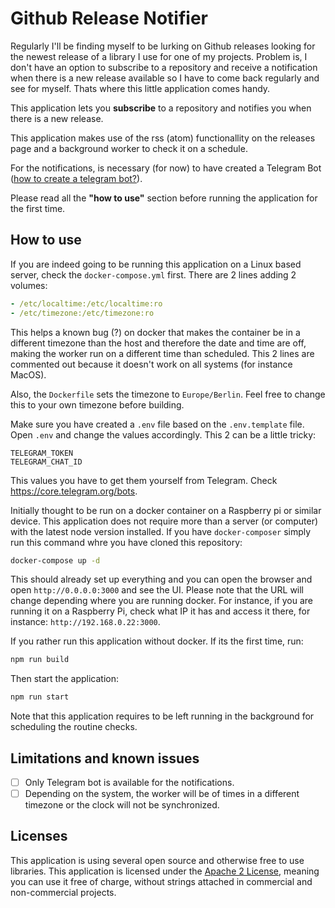 # Github Release Notifier

Regularly I'll be finding myself to be lurking on Github releases looking for the newest release of a library I use for one of my projects. Problem is, I don't have an option to subscribe to a repository and receive a notification when there is a new release available so I have to come back regularly and see for myself.
Thats where this little application comes handy.

This application lets you **subscribe** to a repository and notifies you when there is a new release.

This application makes use of the rss (atom) functionallity on the releases page and a background worker to check it on a schedule.

For the notifications, is necessary (for now) to have created a Telegram Bot ([how to create a telegram bot?](https://core.telegram.org/bots)).

Please read all the **"how to use"** section before running the application for the first time.

## How to use

If you are indeed going to be running this application on a Linux based server, check the `docker-compose.yml` first. There are 2 lines adding 2 volumes:

```yml
- /etc/localtime:/etc/localtime:ro
- /etc/timezone:/etc/timezone:ro
```

This helps a known bug (?) on docker that makes the container be in a different timezone than the host and therefore the date and time are off, making the worker run on a different time than scheduled.
This 2 lines are commented out because it doesn't work on all systems (for instance MacOS).

Also, the `Dockerfile` sets the timezone to `Europe/Berlin`. Feel free to change this to your own timezone before building.

Make sure you have created a `.env` file based on the `.env.template` file.
Open `.env` and change the values accordingly.
This 2 can be a little tricky:

```
TELEGRAM_TOKEN
TELEGRAM_CHAT_ID
```

This values you have to get them yourself from Telegram. Check https://core.telegram.org/bots.

Initially thought to be run on a docker container on a Raspberry pi or similar device.
This application does not require more than a server (or computer) with the latest node version installed.
If you have `docker-composer` simply run this command whre you have cloned this repository:

```bash
docker-compose up -d
```

This should already set up everything and you can open the browser and open `http://0.0.0.0:3000` and see the UI.
Please note that the URL will change depending where you are running docker. For instance, if you are running it on a Raspberry Pi, check what IP it has and access it there, for instance: `http://192.168.0.22:3000`.

If you rather run this application without docker.
If its the first time, run:

```bash
npm run build
```

Then start the application:

```bash
npm run start
```

Note that this application requires to be left running in the background for scheduling the routine checks.

## Limitations and known issues

- [ ] Only Telegram bot is available for the notifications.
- [ ] Depending on the system, the worker will be of times in a different timezone or the clock will not be synchronized.

## Licenses

This application is using several open source and otherwise free to use libraries.
This application is licensed under the [Apache 2 License](http://www.apache.org/licenses/LICENSE-2.0.html), meaning you can use it free of charge, without strings attached in commercial and non-commercial projects.